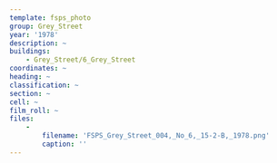 ```yaml
---
template: fsps_photo
group: Grey_Street
year: '1978'
description: ~
buildings:
    - Grey_Street/6_Grey_Street
coordinates: ~
heading: ~
classification: ~
section: ~
cell: ~
film_roll: ~
files:
    -
        filename: 'FSPS_Grey_Street_004,_No_6,_15-2-B,_1978.png'
        caption: ''
---
```

